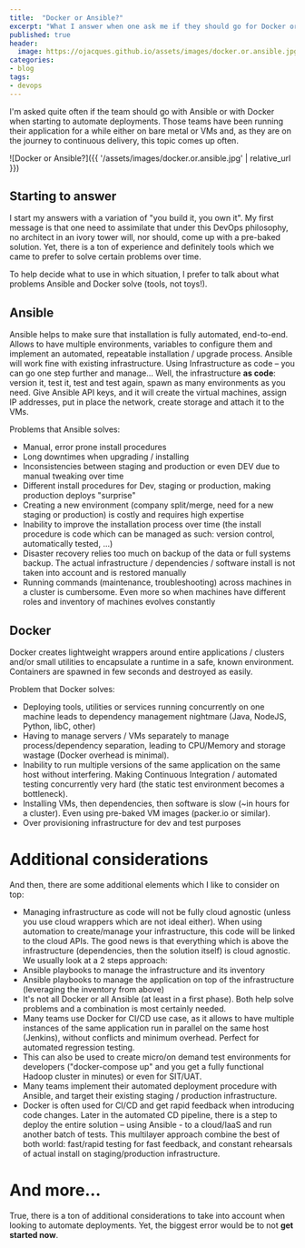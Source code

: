 ```yaml
---
title:  "Docker or Ansible?"
excerpt: "What I answer when one ask me if they should go for Docker or Ansible"
published: true
header:
  image: https://ojacques.github.io/assets/images/docker.or.ansible.jpg
categories:
- blog
tags:
- devops
---
```


I'm asked quite often if the team should go with Ansible or with Docker when 
starting to automate deployments. Those teams have been running their application
for a while either on bare metal or VMs and, as they are on the journey to 
continuous delivery, this topic comes up often.

![Docker or Ansible?]({{ '/assets/images/docker.or.ansible.jpg' | relative_url }})

## Starting to answer

I start my answers with a variation of "you build it, you own it". My first
message is that one need to assimilate that under this DevOps philosophy, no
architect in an ivory tower will, nor should, come up with a pre-baked solution.
Yet, there is a ton of experience and definitely tools which we came to prefer
to solve certain problems over time.

To help decide what to use in which situation, I prefer to talk about what
problems Ansible and Docker solve (tools, not toys!).

## Ansible

Ansible helps to make sure that installation is fully automated, end-to-end.
Allows to have  multiple environments, variables to configure them and implement
an automated, repeatable installation / upgrade process. Ansible will work fine
with existing infrastructure. Using Infrastructure as code – you can go one step
further and manage... Well, the infrastructure **as code**: version it, test it,
test and test  again, spawn as many environments as you need. Give Ansible API
keys, and it will create the virtual machines, assign IP addresses, put in place
the network, create storage and attach it to the VMs.

Problems that Ansible solves: 
-	Manual, error prone install procedures
- Long downtimes when upgrading / installing
- Inconsistencies between staging and production or even DEV due to manual tweaking over time
- Different install procedures for Dev, staging or production, making production deploys "surprise"
- Creating a new environment (company split/merge, need for a new staging or production) is
costly and requires high expertise
- Inability to improve the installation process over time (the install procedure
is code which can be managed as such: version control, automatically tested, ...)
- Disaster recovery relies too much on backup of the data or full systems backup. The actual
infrastructure / dependencies / software install is not taken into account and
is restored manually
- Running commands (maintenance, troubleshooting) across machines in a cluster
is cumbersome. Even more so when machines have different roles and inventory
of machines evolves constantly

## Docker

Docker creates lightweight wrappers around entire applications / clusters and/or
small utilities to encapsulate a runtime in a safe, known environment.
Containers are spawned in few seconds and destroyed as easily.

Problem that Docker solves:
- Deploying tools, utilities or services running concurrently on one machine
 leads to dependency management nightmare (Java, NodeJS, Python, libC, other)
- Having to manage servers / VMs separately to manage process/dependency
 separation, leading to CPU/Memory and storage wastage (Docker overhead is
 minimal).
- Inability to run multiple versions of the same application on the same host without
interfering. Making Continuous Integration / automated testing concurrently
very hard (the static test environment becomes a bottleneck).
- Installing VMs, then dependencies, then software is slow (~in hours for a
cluster). Even using pre-baked VM images (packer.io or similar). 
- Over provisioning infrastructure for dev and test purposes

# Additional considerations

And then, there are some additional elements which I like to consider on top:
-	Managing infrastructure as code will not be fully cloud agnostic (unless you
use cloud wrappers which are not ideal either). When using automation
to create/manage your infrastructure, this code will be linked to the
cloud APIs. The good news is that everything which is above the
infrastructure (dependencies, then the solution itself)
is cloud agnostic. We usually look at a 2 steps approach:
  - Ansible playbooks to manage the infrastructure and its inventory
  - Ansible playbooks to manage the application on top of the infrastructure 
  (leveraging the inventory from above)
-	It's not all Docker or all Ansible (at least in a first phase). Both 
help solve problems and a combination is most certainly needed.
-	Many teams use Docker for CI/CD use case, as it allows to have multiple
instances of the same application run in parallel on the same host (Jenkins), without
conflicts and minimum overhead. Perfect for automated regression testing. 
  - This can also be used to create micro/on demand test environments for 
    developers ("docker-compose up" and you get a fully functional Hadoop 
    cluster in minutes) or even for SIT/UAT.
-	Many teams implement their automated deployment procedure with Ansible, and
target their existing staging / production infrastructure. 
-	Docker is often used for CI/CD and get rapid feedback when introducing code
changes. Later in the automated CD pipeline, there is a step to deploy the
entire solution – using Ansible - to a cloud/IaaS and run another batch
of tests. This multilayer approach combine the best of both world: fast/rapid
testing for fast feedback, and constant rehearsals of actual install on
staging/production infrastructure.

# And more...

True, there is a ton of additional considerations to take into account when looking
to automate deployments. Yet, the biggest error would be to not **get started now**.